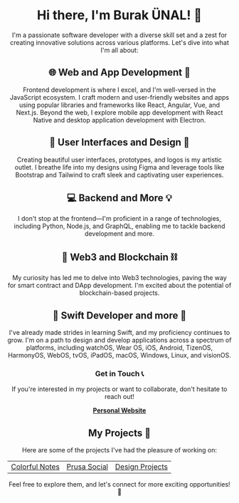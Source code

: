 <!-- Introduction -->
<div align="center">
  <h1>Hi there, I'm Burak ÜNAL! 👋</h1>
  <p>I'm a passionate software developer with a diverse skill set and a zest for creating innovative solutions across various platforms. Let's dive into what I'm all about:</p>
</div>

<!-- Skills and Technologies -->
<div align="center">
  <h2>🌐 Web and App Development 🚀</h2>
  <p>Frontend development is where I excel, and I'm well-versed in the JavaScript ecosystem. I craft modern and user-friendly websites and apps using popular libraries and frameworks like React, Angular, Vue, and Next.js. Beyond the web, I explore mobile app development with React Native and desktop application development with Electron.</p>
</div>

<div align="center">
  <h2>🎨 User Interfaces and Design 🎨</h2>
  <p>Creating beautiful user interfaces, prototypes, and logos is my artistic outlet. I breathe life into my designs using Figma and leverage tools like Bootstrap and Tailwind to craft sleek and captivating user experiences.</p>
</div>

<div align="center">
  <h2>💻 Backend and More 💡</h2>
  <p>I don't stop at the frontend—I'm proficient in a range of technologies, including Python, Node.js, and GraphQL, enabling me to tackle backend development and more.</p>
</div>

<div align="center">
  <h2>🌟 Web3 and Blockchain ⛓️</h2>
  <p>My curiosity has led me to delve into Web3 technologies, paving the way for smart contract and DApp development. I'm excited about the potential of blockchain-based projects.</p>
</div>

<div align="center">
  <h2>📱 Swift Developer and more 🍏</h2>
  <p>I've already made strides in learning Swift, and my proficiency continues to grow. I'm on a path to design and develop applications across a spectrum of platforms, including watchOS, Wear OS, iOS, Android, TizenOS, HarmonyOS, WebOS, tvOS, iPadOS, macOS, Windows, Linux, and visionOS.</p>
</div>

<!-- Contact Section -->
<div align="center">
  <h3>Get in Touch 📞</h3>
  <p>If you're interested in my projects or want to collaborate, don't hesitate to reach out!</p>
  <a href="https://linktr.ee/burakunal28"><strong>Personal Website</strong></a>
</div>

<!-- Projects Section -->
<div align="center">
  <h2>My Projects 🚧</h2>
  <p>Here are some of the projects I've had the pleasure of working on:</p>
  <table>
    <tr>
      <td><a href="https://burakunal28.github.io/colorful-notes">Colorful Notes</a></td>
      <td><a href="https://burakunal28.github.io/prusa-social">Prusa Social</a></td>
      <td><a href="https://www.figma.com/@burakunal">Design Projects</a></td>
    </tr>
  </table>
  <p>Feel free to explore them, and let's connect for more exciting opportunities! 🚀</p>
</div>
